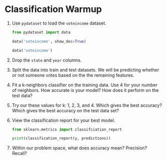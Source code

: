# Classification Warmup

1. Use `pydataset` to load the `voteincome` dataset.

    ```python
    from pydataset import data

    data('voteincome', show_doc=True)

    data('voteincome')
    ```

1. Drop the `state` and `year` columns.

1. Split the data into train and test datasets. We will be predicting whether or
   not someone votes based on the the remaining features.

1. Fit a k-neighbors classifier on the training data. Use 4 for your number of
   neighbors. How accurate is your model? How does it perform on the test data?

1. Try our these values for k: 1, 2, 3, and 4. Which gives the best accuracy?
   Which gives the best accuracy on the test data set?

1. View the classification report for your best model.

    ```python
    from sklearn.metrics import classifciation_report

    print(classification_report(y, predictions))
    ```

1. Within our problem space, what does accuracy mean? Precision? Recall?

